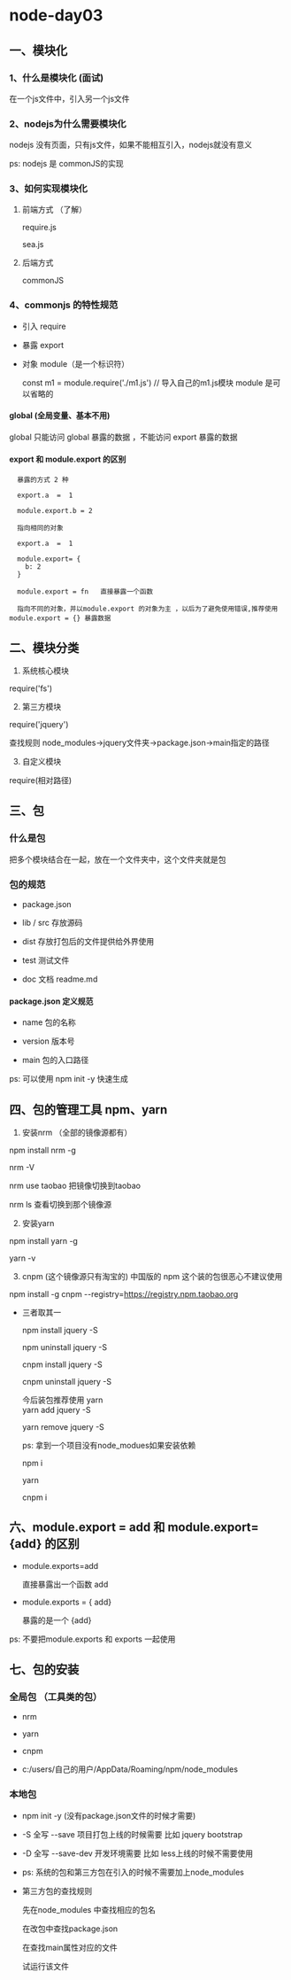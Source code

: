 # node-day03  

## 一、模块化

### 1、什么是模块化  (面试)

  在一个js文件中，引入另一个js文件   

### 2、nodejs为什么需要模块化  

  nodejs 没有页面，只有js文件，如果不能相互引入，nodejs就没有意义    

  ps: nodejs 是 commonJS的实现    

### 3、如何实现模块化  

1. 前端方式 （了解）

    require.js  

    sea.js   

2. 后端方式 

    commonJS 

### 4、commonjs 的特性规范   

+ 引入  require  

+ 暴露  export    

+ 对象  module（是一个标识符） 

  const m1 = module.require('./m1.js') // 导入自己的m1.js模块 module 是可以省略的   

#### global (全局变量、基本不用)

global 只能访问 global 暴露的数据  ，不能访问  export 暴露的数据 

#### export 和 module.export 的区别  

```
  暴露的方式 2 种  

  export.a  =  1    

  module.export.b = 2  

  指向相同的对象  

  export.a  =  1    

  module.export= {
    b: 2 
  } 

  module.export = fn   直接暴露一个函数   

  指向不同的对象，并以module.export 的对象为主 ，以后为了避免使用错误,推荐使用 module.export = {} 暴露数据  
```

## 二、模块分类  

1. 系统核心模块  

  require('fs')

2. 第三方模块   

  require('jquery')

  查找规则  node_modules->jquery文件夹->package.json->main指定的路径

3. 自定义模块  

  require(相对路径)  

## 三、包 

### 什么是包

  把多个模块结合在一起，放在一个文件夹中，这个文件夹就是包     

### 包的规范  

  + package.json   

  + lib / src 存放源码    

  + dist 存放打包后的文件提供给外界使用  

  + test 测试文件  

  + doc  文档    readme.md  

#### package.json 定义规范  

+ name  包的名称  

+ version 版本号  

+ main 包的入口路径  

ps: 可以使用 npm init -y 快速生成  

## 四、包的管理工具 npm、yarn  

1. 安装nrm （全部的镜像源都有）

  npm install nrm -g  

  nrm -V    

  nrm use taobao  把镜像切换到taobao   

  nrm ls  查看切换到那个镜像源  

2. 安装yarn  

  npm install yarn -g     

  yarn -v   

3. cnpm  (这个镜像源只有淘宝的) 中国版的 npm   这个装的包很恶心不建议使用  

  npm install -g cnpm --registry=https://registry.npm.taobao.org

+ 三者取其一 

  npm install jquery -S  

  npm uninstall jquery -S 

  cnpm install jquery -S 

  cnpm uninstall jquery -S 

  今后装包推荐使用 yarn  
  yarn add jquery -S  

  yarn remove jquery -S  

  ps: 拿到一个项目没有node_modues如果安装依赖   

    npm i  

    yarn   

    cnpm i

## 六、module.export = add 和 module.export= {add} 的区别

+ module.exports=add  

  直接暴露出一个函数  add  

+ module.exports = { add}  

  暴露的是一个 {add} 

ps: 不要把module.exports 和 exports 一起使用  

## 七、包的安装  

### 全局包 （工具类的包） 

+ nrm 

+ yarn 

+ cnpm  

+ c:/users/自己的用户/AppData/Roaming/npm/node_modules

### 本地包  

+ npm init -y (没有package.json文件的时候才需要)

+ -S  全写 --save       项目打包上线的时候需要 比如 jquery bootstrap  

+ -D  全写 --save-dev   开发环境需要 比如 less上线的时候不需要使用 

+ ps: 系统的包和第三方包在引入的时候不需要加上node_modules  

+ 第三方包的查找规则    

  先在node_modules 中查找相应的包名  

  在改包中查找package.json   

  在查找main属性对应的文件   

  试运行该文件   